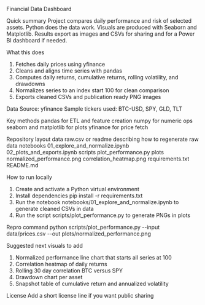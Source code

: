 Financial Data Dashboard

Quick summary
Project compares daily performance and risk of selected assets. Python does the data work. Visuals are produced with Seaborn and Matplotlib. Results export as images and CSVs for sharing and for a Power BI dashboard if needed.

What this does
1. Fetches daily prices using yfinance
2. Cleans and aligns time series with pandas
3. Computes daily returns, cumulative returns, rolling volatility, and drawdowns
4. Normalizes series to an index start 100 for clean comparison
5. Exports cleaned CSVs and publication ready PNG images

Data
Source: yfinance
Sample tickers used: BTC-USD, SPY, GLD, TLT

Key methods
pandas for ETL and feature creation
numpy for numeric ops
seaborn and matplotlib for plots
yfinance for price fetch

Repository layout
data
  raw.csv or readme describing how to regenerate raw data
notebooks
  01_explore_and_normalize.ipynb
  02_plots_and_exports.ipynb
scripts
  plot_performance.py
plots
  normalized_performance.png
  correlation_heatmap.png
requirements.txt
README.md

How to run locally
1. Create and activate a Python virtual environment
2. Install dependencies
   pip install -r requirements.txt
3. Run the notebook notebooks/01_explore_and_normalize.ipynb to generate cleaned CSVs in data
4. Run the script scripts/plot_performance.py to generate PNGs in plots

Repro command
python scripts/plot_performance.py --input data/prices.csv --out plots/normalized_performance.png

Suggested next visuals to add
1. Normalized performance line chart that starts all series at 100
2. Correlation heatmap of daily returns
3. Rolling 30 day correlation BTC versus SPY
4. Drawdown chart per asset
5. Snapshot table of cumulative return and annualized volatility

License
Add a short license line if you want public sharing
